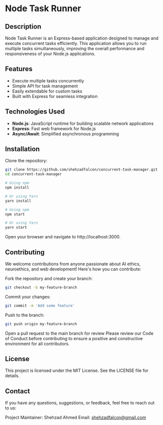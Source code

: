 # Node Task Runner

## Description
Node Task Runner is an Express-based application designed to manage and execute concurrent tasks efficiently. This application allows you to run multiple tasks simultaneously, improving the overall performance and responsiveness of your Node.js applications.

## Features
- Execute multiple tasks concurrently
- Simple API for task management
- Easily extendable for custom tasks
- Built with Express for seamless integration

## Technologies Used
- **Node.js**: JavaScript runtime for building scalable network applications
- **Express**: Fast web framework for Node.js
- **Async/Await**: Simplified asynchronous programming

## Installation

Clone the repository:
   ```bash
   git clone https://github.com/shehzadfalcon/concurrent-task-manager.git
   cd concurrent-task-manager
```

```bash
# Using npm
npm install

# Or using Yarn
yarn install
```
```bash
# Using npm
npm start

# Or using Yarn
yarn start
```
Open your browser and navigate to http://localhost:3000.


## Contributing
We welcome contributions from anyone passionate about AI ethics, neuroethics, and web development! Here's how you can contribute:

Fork the repository and create your branch:
```bash
git checkout -b my-feature-branch
```
Commit your changes: 
```bash
git commit -m 'Add some feature'
```
Push to the branch: 
```bash
git push origin my-feature-branch
```
Open a pull request to the main branch for review
Please review our Code of Conduct before contributing to ensure a positive and constructive environment for all contributors.


## License
This project is licensed under the MIT License. See the LICENSE file for details.

## Contact
If you have any questions, suggestions, or feedback, feel free to reach out to us:

Project Maintainer: Shehzad Ahmed
Email: shehzadfalcon@gmail.com
